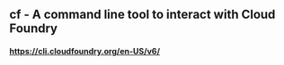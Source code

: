 ## cf - A command line tool to interact with Cloud Foundry
#### https://cli.cloudfoundry.org/en-US/v6/
